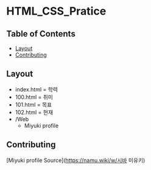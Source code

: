 # HTML_CSS_Pratice



## Table of Contents

- [Layout](#layout)
- [Contributing](#contributing)



## Layout

+ index.html = 학력
+ 100.html = 취미
+ 101.html = 목표
+ 102.html = 현재
+ /Web
  + Miyuki profile



## Contributing

[Miyuki profile Source](https://namu.wiki/w/시바 미유키)
